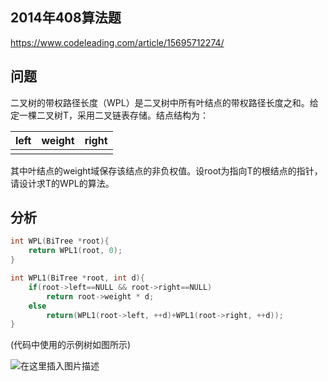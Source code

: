 ## 2014年408算法题

https://www.codeleading.com/article/15695712274/

## 问题

二叉树的带权路径长度（WPL）是二叉树中所有叶结点的带权路径长度之和。给定一棵二叉树T，采用二叉链表存储。结点结构为：

| left | weight | right |
| :--- | :----- | :---- |
|      |        |       |

其中叶结点的weight域保存该结点的非负权值。设root为指向T的根结点的指针，请设计求T的WPL的算法。

## 分析

```c++
int WPL(BiTree *root){
	return WPL1(root, 0);
}

int WPL1(BiTree *root, int d){
	if(root->left==NULL && root->right==NULL)
		return root->weight * d;
	else
		return(WPL1(root->left, ++d)+WPL1(root->right, ++d));
}

```

(代码中使用的示例树如图所示)

![在这里插入图片描述](https://img-blog.csdnimg.cn/20210612183944218.png?x-oss-process=image/watermark,type_ZmFuZ3poZW5naGVpdGk,shadow_10,text_aHR0cHM6Ly9ibG9nLmNzZG4ubmV0L3dlaXhpbl80MzkwMDU2OA==,size_1,color_FFFFFF,t_70)

